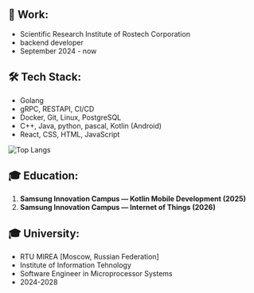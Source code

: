 ## 💼 Work:
- Scientific Research Institute of Rostech Corporation 
- backend developer
- September 2024 - now

## 🛠️ Tech Stack:
- Golang
- gRPC, RESTAPI, CI/CD
- Docker, Git, Linux, PostgreSQL
- C++, Java, python, pascal, Kotlin (Android)
- React, CSS, HTML, JavaScript 

![Top Langs](https://github-readme-stats.vercel.app/api/top-langs/?username=Kosk0l&layout=compact&theme=dark)

## 🎓 Education:
1. **Samsung Innovation Campus — Kotlin Mobile Development (2025)**
2. **Samsung Innovation Campus — Internet of Things (2026)**

## 🎓 University:
- RTU MIREA [Moscow, Russian Federation]
- Institute of Information Tehnology
- Software Engineer in Microprocessor Systems
- 2024-2028
